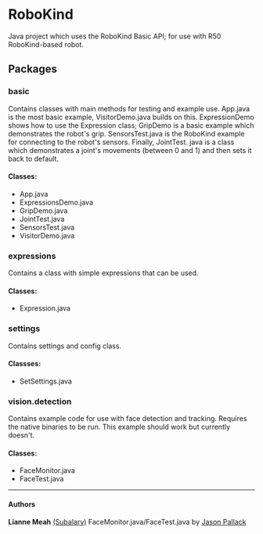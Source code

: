 # RoboKind

Java project which uses the RoboKind Basic API; for use with R50 RoboKind-based robot.

## Packages

### **basic**
Contains classes with main methods for testing and example use. App.java is the most basic example, VisitorDemo.java
builds on this. ExpressionDemo shows how to use the Expression class; GripDemo is a basic example which demonstrates
the robot's grip. SensorsTest.java is the RoboKind example for connecting to the robot's sensors. Finally, JointTest.
java is a class which demonstrates a joint's movements (between 0 and 1) and then sets it back to default.

#### Classes:
* App.java
* ExpressionsDemo.java
* GripDemo.java
* JointTest.java
* SensorsTest.java
* VisitorDemo.java

### **expressions**
Contains a class with simple expressions that can be used.

#### Classes:
* Expression.java

### **settings**
Contains settings and config class.

#### Classses:
* SetSettings.java

### **vision.detection**
Contains example code for use with face detection and tracking. Requires the native binaries to be run. This example
should work but currently doesn't.

#### Classes:
* FaceMonitor.java
* FaceTest.java

***
#### Authors

**Lianne Meah** [(Subalary)](http://www.twitter.com/subalary)
FaceMonitor.java/FaceTest.java by [Jason Pallack](mailto:jgpallack@gmail.com)
